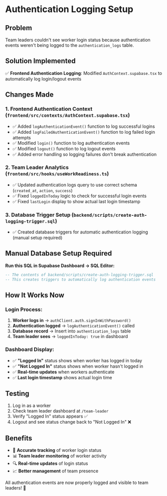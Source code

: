 # Authentication Logging Setup

## Problem
Team leaders couldn't see worker login status because authentication events weren't being logged to the `authentication_logs` table.

## Solution Implemented
✅ **Frontend Authentication Logging**: Modified `AuthContext.supabase.tsx` to automatically log login/logout events

## Changes Made

### 1. Frontend Authentication Context (`frontend/src/contexts/AuthContext.supabase.tsx`)
- ✅ Added `logAuthenticationEvent()` function to log successful logins
- ✅ Added `logFailedAuthenticationEvent()` function to log failed login attempts  
- ✅ Modified `login()` function to log authentication events
- ✅ Modified `logout()` function to log logout events
- ✅ Added error handling so logging failures don't break authentication

### 2. Team Leader Analytics (`frontend/src/hooks/useWorkReadiness.ts`)
- ✅ Updated authentication logs query to use correct schema (`created_at`, `action`, `success`)
- ✅ Fixed `loggedInToday` logic to check for successful login events
- ✅ Fixed `lastLogin` display to show actual last login timestamp

### 3. Database Trigger Setup (`backend/scripts/create-auth-logging-trigger.sql`)
- ✅ Created database triggers for automatic authentication logging (manual setup required)

## Manual Database Setup Required

**Run this SQL in Supabase Dashboard → SQL Editor:**

```sql
-- The contents of backend/scripts/create-auth-logging-trigger.sql
-- This creates triggers to automatically log authentication events
```

## How It Works Now

### Login Process:
1. **Worker logs in** → `authClient.auth.signInWithPassword()`
2. **Authentication logged** → `logAuthenticationEvent()` called
3. **Database record** → Insert into `authentication_logs` table
4. **Team leader sees** → `loggedInToday: true` in dashboard

### Dashboard Display:
- ✅ **"Logged In"** status shows when worker has logged in today
- ✅ **"Not Logged In"** status shows when worker hasn't logged in
- ✅ **Real-time updates** when workers authenticate
- ✅ **Last login timestamp** shows actual login time

## Testing
1. Log in as a worker
2. Check team leader dashboard at `/team-leader`
3. Verify "Logged In" status appears ✅
4. Logout and see status change back to "Not Logged In" ❌

## Benefits
- 🎯 **Accurate tracking** of worker login status
- 📊 **Team leader monitoring** of worker activity
- 🔍 **Real-time updates** of login status
- 📈 **Better management** of team presence

All authentication events are now properly logged and visible to team leaders! 🎉

























